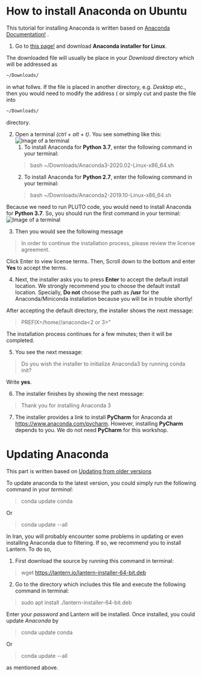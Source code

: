 # How to install Anaconda on Ubuntu

This tutorial for installing Anaconda is written based on
[Anaconda Documentation!](https://docs.anaconda.com/anaconda/install/linux/)
.

1. Go to 
[this page!](https://www.anaconda.com/products/individual#linux) 
and download **Anaconda installer for Linux**.

The downloaded file will usually be place in your *Download* directory which will be addressed as
```sh
~/Downloads/
````
in what follws. If the file is placed in another directory, e.g. *Desktop* etc., then you would need to modify the address ( or simply cut and paste the file into 
```sh
~/Downloads/
````
directory.

2. Open a terminal *(ctrl + alt + t)*. You see something like this:
![Image of a terminal](https://github.com/Shenavar/pics/blob/master/1.jpg)
   1. To install Anaconda for **Python 3.7**, enter the following command in your terminal:
   >  bash ~/Downloads/Anaconda3-2020.02-Linux-x86_64.sh
   2. To install Anaconda for **Python 2.7**, enter the following command in your terminal:
   >  bash ~/Downloads/Anaconda2-2019.10-Linux-x86_64.sh
   
Because we need to run PLUTO code, you would need to install Anaconda for **Python 3.7**. So, you should run the first command in your terminal:
![Image of a terminal](https://github.com/Shenavar/pics/blob/master/2.jpg)


3. Then you would see the following message 
  > In order to continue the installation process, please review the license agreement.
  
  Click Enter to view license terms. Then, Scroll down to the bottom and enter **Yes** to accept the terms.
  
  
4. Next, the installer asks you to press **Enter** to accept the default install location. We strongly recommend you to choose the default install location. Specially, **Do not** choose the path as **/usr** for the Anaconda/Miniconda installation because you will be in trouble shortly!

After accepting the default directory, the installer shows the next message: 
> PREFIX=/home/<user>/anaconda<2 or 3>”
   
The installation process continues for a few minutes; then it will be completed.

5. You see the next message:
  > Do you wish the installer to initialize Anaconda3 by running conda init?
  
Write **yes**.  
  
6. The installer finishes by showing the next message:
  > Thank you for installing Anaconda 3
  
7. The installer provides a link to install **PyCharm** for Anaconda at https://www.anaconda.com/pycharm. However, installing **PyCharm** depends to you. We do not need **PyCharm** for this workshop.

# Updating Anaconda

This part is written based on
[Updating from older versions](https://docs.anaconda.com/anaconda/install/update-version/)

To update anaconda to the latest version, you could simply run the following command in your *terminal*:
> conda update conda

Or 

> conda update --all

In Iran, you will probably encounter some problems in updating or even installing Anaconda due to filtering. If so, we recommend you to install Lantern. To do so,

1. First download the source by running this command in terminal:

> wget https://lantern.io/lantern-installer-64-bit.deb

2. Go to the directory which includes this file and execute the following command in terminal:

> sudo apt install ./lantern-installer-64-bit.deb

Enter your *password* and Lantern will be installed. Once installed, you could update *Anaconda* by 

> conda update conda

Or 

> conda update --all

as mentioned above.
